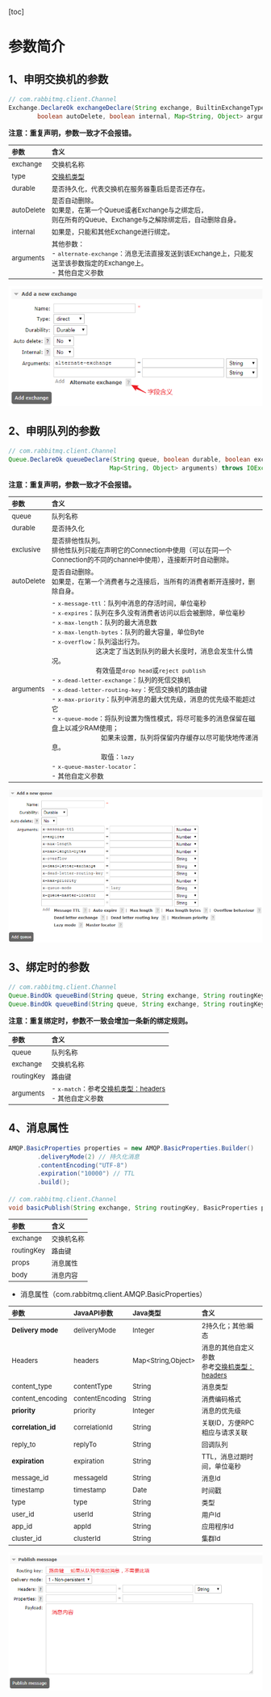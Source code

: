 [toc]

# 参数简介

## 1、申明交换机的参数
``` java
// com.rabbitmq.client.Channel
Exchange.DeclareOk exchangeDeclare(String exchange, BuiltinExchangeType type, boolean durable, 
        boolean autoDelete, boolean internal, Map<String, Object> arguments) throws IOException;
```

<b>注意：重复声明，参数一致才不会报错。</b>

<div style = "font-size:13px;">

参数|含义
:-|:-
exchange|交换机名称
type|[交换机类型](rabbitmq_03_RabbitMQ路由方式（Exchange类型）.md)
durable|是否持久化，代表交换机在服务器重启后是否还存在。
autoDelete|是否自动删除。<br>如果是，在第一个Queue或者Exchange与之绑定后，<br>则在所有的Queue、Exchange与之解除绑定后，自动删除自身。
internal|如果是，只能和其他Exchange进行绑定。
arguments|其他参数：<br>- `alternate-exchange`：消息无法直接发送到该Exchange上，只能发送至该参数指定的Exchange上。<br>- 其他自定义参数

</div>

<div style="text-align:center">

![](../etc/RabbitMQ_AddExchange.png)
</div>

## 2、申明队列的参数
``` java
// com.rabbitmq.client.Channel
Queue.DeclareOk queueDeclare(String queue, boolean durable, boolean exclusive, boolean autoDelete,
                            Map<String, Object> arguments) throws IOException;
```

<b>注意：重复声明，参数一致才不会报错。</b>
<div style = "font-size:13px;">

参数|含义
:-|:-
queue|队列名称
durable|是否持久化
exclusive|是否排他性队列。<br>排他性队列只能在声明它的Connection中使用（可以在同一个Connection的不同的channel中使用），连接断开时自动删除。
autoDelete|是否自动删除。<br>如果是，在第一个消费者与之连接后，当所有的消费者断开连接时，删除自身。
arguments|- `x-message-ttl`：队列中消息的存活时间，单位毫秒<br>- `x-expires`：队列在多久没有消费者访问以后会被删除，单位毫秒<br>- `x-max-length`：队列的最大消息数<br>- `x-max-length-bytes`：队列的最大容量，单位Byte<br>- `x-overflow`：队列溢出行为。<br>&nbsp;&nbsp;&nbsp;&nbsp;&nbsp;&nbsp;&nbsp;&nbsp;&nbsp;&nbsp;&nbsp;&nbsp;&nbsp;&nbsp;&nbsp;&nbsp;&nbsp;&nbsp;&nbsp;&nbsp;&nbsp;&nbsp;&nbsp;&nbsp;&nbsp;这决定了当达到队列的最大长度时，消息会发生什么情况。<br>&nbsp;&nbsp;&nbsp;&nbsp;&nbsp;&nbsp;&nbsp;&nbsp;&nbsp;&nbsp;&nbsp;&nbsp;&nbsp;&nbsp;&nbsp;&nbsp;&nbsp;&nbsp;&nbsp;&nbsp;&nbsp;&nbsp;&nbsp;&nbsp;&nbsp;有效值是`drop head`或`reject publish`<br>- `x-dead-letter-exchange`：队列的死信交换机<br>- `x-dead-letter-routing-key`：死信交换机的路由键<br>- `x-max-priority`：队列中消息的最大优先级，消息的优先级不能超过它<br>- `x-queue-mode`：将队列设置为惰性模式，将尽可能多的消息保留在磁盘上以减少RAM使用；<br>&nbsp;&nbsp;&nbsp;&nbsp;&nbsp;&nbsp;&nbsp;&nbsp;&nbsp;&nbsp;&nbsp;&nbsp;&nbsp;&nbsp;&nbsp;&nbsp;&nbsp;&nbsp;&nbsp;&nbsp;&nbsp;&nbsp;&nbsp;&nbsp;&nbsp;&nbsp;&nbsp;&nbsp;如果未设置，队列将保留内存缓存以尽可能快地传递消息。<br>&nbsp;&nbsp;&nbsp;&nbsp;&nbsp;&nbsp;&nbsp;&nbsp;&nbsp;&nbsp;&nbsp;&nbsp;&nbsp;&nbsp;&nbsp;&nbsp;&nbsp;&nbsp;&nbsp;&nbsp;&nbsp;&nbsp;&nbsp;&nbsp;&nbsp;&nbsp;&nbsp;&nbsp;取值：`lazy`<br>- `x-queue-master-locator`：<br>- 其他自定义参数
</div>
<div style="text-align:center">

![](../etc/RabbitMQ_AddQueue.png)
</div>

## 3、绑定时的参数
``` java
// com.rabbitmq.client.Channel
Queue.BindOk queueBind(String queue, String exchange, String routingKey) throws IOException;
Queue.BindOk queueBind(String queue, String exchange, String routingKey, Map<String, Object> arguments) throws IOException;
```
<b>注意：重复绑定时，参数不一致会增加一条新的绑定规则。</b>

<div style = "font-size:13px;">

参数|含义
:-|:-
queue|队列名称
exchange|交换机名称
routingKey|路由键
arguments|- `x-match`：参考[交换机类型：headers](rabbitmq_03_RabbitMQ路由方式（Exchange类型）.md#5headers-exchange)<br>- 其他自定义参数

</div>

## 4、消息属性
``` java
AMQP.BasicProperties properties = new AMQP.BasicProperties.Builder()
        .deliveryMode(2) // 持久化消息
        .contentEncoding("UTF-8")
        .expiration("10000") // TTL
        .build();

// com.rabbitmq.client.Channel
void basicPublish(String exchange, String routingKey, BasicProperties props, byte[] body) throws IOException;
```
<div style = "font-size:13px;">

参数|含义
:-|:-
exchange|交换机名称
routingKey|路由键
props|消息属性
body|消息内容
</div>

- 消息属性（com.rabbitmq.client.AMQP.BasicProperties）

<div style = "font-size:13px;">

参数|JavaAPI参数|Java类型|含义
:-|:-|:-|:-
<b>Delivery mode</b>|deliveryMode|Integer|2持久化；其他:瞬态
Headers|headers|Map<String,Object>|消息的其他自定义参数<br>参考[交换机类型：headers](rabbitmq_03_RabbitMQ路由方式（Exchange类型）.md#5headers-exchange)
content_type|contentType|String|消息类型
content_encoding|contentEncoding|String|消费编码格式
<b>priority</b>|priority|Integer|消息的优先级
<b>correlation_id</b>|correlationId|String|关联ID，方便RPC 相应与请求关联
reply_to|replyTo|String|回调队列
<b>expiration</b>|expiration|String|TTL，消息过期时间，单位毫秒
message_id|messageId|String|消息Id
timestamp|timestamp|Date|时间戳
type|type|String|类型
user_id|userId|String|用户Id
app_id|appId|String|应用程序Id
cluster_id|clusterId|String|集群Id

</div>


![](../etc/RabbitMQ_PublishMessage.png)